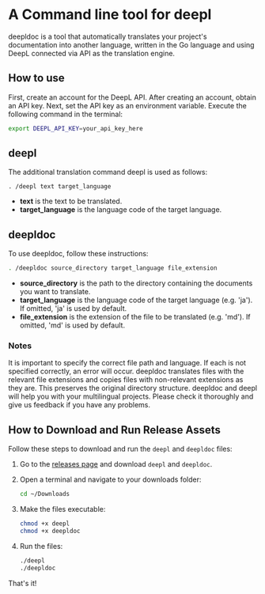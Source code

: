 # A Command line tool for deepl


deepldoc is a tool that automatically translates your project's documentation into another language, written in the Go language and using DeepL connected via API as the translation engine.

## How to use

First, create an account for the DeepL API. After creating an account, obtain an API key.
Next, set the API key as an environment variable. Execute the following command in the terminal:

```sh
export DEEPL_API_KEY=your_api_key_here
```

## deepl

The additional translation command deepl is used as follows:

```
. /deepl text target_language
``` 

- **text** is the text to be translated.
- **target_language** is the language code of the target language.

## deepldoc

To use deepldoc, follow these instructions:

```sh
. /deepldoc source_directory target_language file_extension
``````

- **source_directory** is the path to the directory containing the documents you want to translate.
- **target_language** is the language code of the target language (e.g. 'ja'). If omitted, 'ja' is used by default.
- **file_extension** is the extension of the file to be translated (e.g. 'md'). If omitted, 'md' is used by default.


### Notes

It is important to specify the correct file path and language. If each is not specified correctly, an error will occur.
deepldoc translates files with the relevant file extensions and copies files with non-relevant extensions as they are. This preserves the original directory structure.
deepldoc and deepl will help you with your multilingual projects. Please check it thoroughly and give us feedback if you have any problems.

## How to Download and Run Release Assets

Follow these steps to download and run the `deepl` and `deepldoc` files:

1. Go to the [releases page](https://github.com/koriym/deepldoc/releases) and download `deepl` and `deepldoc`.

2. Open a terminal and navigate to your downloads folder:
    ```sh
    cd ~/Downloads
    ```

3. Make the files executable:
    ```sh
    chmod +x deepl
    chmod +x deepldoc
    ```

4. Run the files:
    ```sh
    ./deepl
    ./deepldoc
    ```

That's it!
